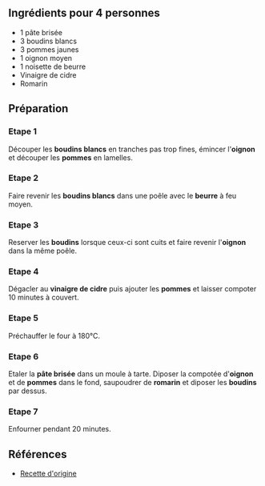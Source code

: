 ## Ingrédients pour 4 personnes

- 1 pâte brisée
- 3 boudins blancs
- 3 pommes jaunes
- 1 oignon moyen
- 1 noisette de beurre
- Vinaigre de cidre
- Romarin

## Préparation

### Etape 1

Découper les **boudins blancs** en tranches pas trop fines, émincer l'**oignon** et découper les **pommes** en lamelles.

### Etape 2

Faire revenir les **boudins blancs** dans une poêle avec le **beurre** à feu moyen.

### Etape 3

Reserver les **boudins** lorsque ceux-ci sont cuits et faire revenir l'**oignon** dans la même poêle.

### Etape 4

Dégacler au **vinaigre de cidre** puis ajouter les **pommes** et laisser compoter 10 minutes à couvert.

### Etape 5

Préchauffer le four à 180°C.

### Etape 6

Etaler la **pâte brisée** dans un moule à tarte. Diposer la compotée d'**oignon** et de **pommes** dans le fond, saupoudrer de **romarin** et diposer les **boudins** par dessus.

### Etape 7

Enfourner pendant 20 minutes.

## Références

- [Recette d'origine](https://www.instagram.com/p/C1HzP-iIpDs/)
